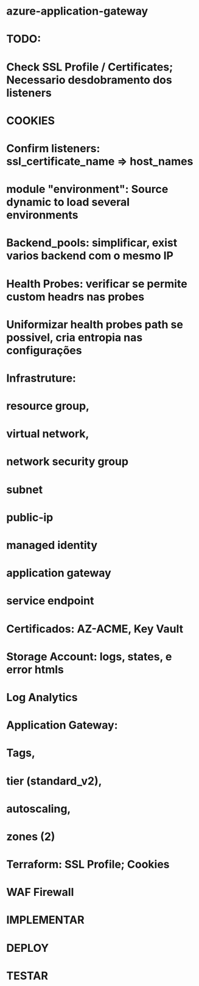 # azure-application-gateway


# TODO:
# Check SSL Profile / Certificates; Necessario desdobramento dos listeners
# COOKIES
# Confirm listeners: ssl_certificate_name => host_names
# module "environment": Source dynamic to load several environments
# Backend_pools: simplificar, exist varios backend com o mesmo IP
# Health Probes: verificar se permite custom headrs nas probes
# Uniformizar health probes path se possivel, cria entropia nas configurações




# Infrastruture: 

# resource group, 
# virtual network, 
# network security group
# subnet 
# public-ip
# managed identity
# application gateway
# service endpoint

# Certificados: AZ-ACME, Key Vault
# Storage Account: logs, states, e error htmls

# Log Analytics

# Application Gateway: 
# Tags, 
# tier (standard_v2), 
# autoscaling, 
# zones (2)

# Terraform: SSL Profile; Cookies

# WAF Firewall



# IMPLEMENTAR
# DEPLOY
# TESTAR
